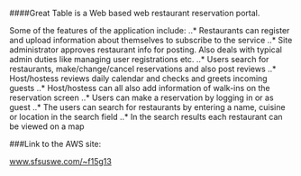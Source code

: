 ####Great Table is a Web based web restaurant reservation portal.

Some of the features of the application include:
..* Restaurants can register and upload information about themselves to subscribe to the service 
..* Site administrator approves restaurant info for posting. Also deals with typical admin duties like managing user registrations etc.
..* Users search for restaurants, make/change/cancel reservations and also post reviews 
..* Host/hostess reviews daily calendar and checks and greets incoming guests
..* Host/hostess can all also add information of walk-ins on the reservation screen
..* Users can make a reservation by logging in or as guest
..* The users can search for restaurants by entering a name, cuisine or location in the search field
..* In the search results each restaurant can be viewed on a map


###Link to the AWS site:

www.sfsuswe.com/~f15g13

